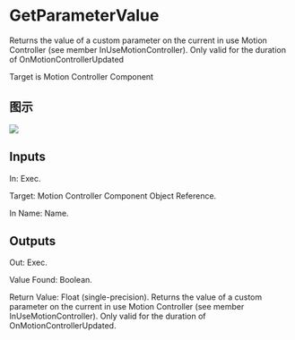 # GetParameterValue

Returns the value of a custom parameter on the current in use Motion Controller (see member InUseMotionController). Only valid for the duration of OnMotionControllerUpdated

Target is Motion Controller Component

## 图示

![]($-20221218-20072962.png)

## Inputs

In: Exec.

Target: Motion Controller Component Object Reference.

In Name: Name.  

## Outputs

Out: Exec.

Value Found: Boolean.

Return Value: Float (single-precision). Returns the value of a custom parameter on the current in use Motion Controller (see member InUseMotionController). Only valid for the duration of OnMotionControllerUpdated.

